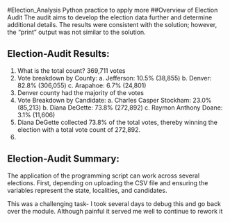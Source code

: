#Election_Analysis
Python practice to apply more 
##Overview of Election Audit 
The audit aims to develop the election data further and determine additional details. The results were consistent with the solution; however, the “print” output was not similar to the solution. 
## Election-Audit Results: 
1.	What is the total count? 369,711 votes
2.	Vote breakdown by County:
  a.	Jefferson: 10.5% (38,855)
  b.	Denver: 82.8% (306,055)
  c.	Arapahoe: 6.7% (24,801)
3.	Denver county had the majority of the votes
4.	Vote Breakdown by Candidate:
  a.	Charles Casper Stockham: 23.0% (85,213)
  b.	Diana DeGette: 73.8% (272,892)
  c.	Raymon Anthony Doane: 3.1% (11,606)
5.	Diana DeGette collected 73.8% of the total votes, thereby winning the election with a total vote count of 272,892.
6.	
## Election-Audit Summary: 
The application of the programming script can work across several elections. First, depending on uploading the CSV file and ensuring the variables represent the state, localities, and candidates. 

This was a challenging task- I took several days to debug this and go back over the module.  Although painful it served me well to continue to rework it

